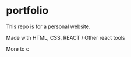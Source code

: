 # portfolio
This repo is for a personal website.

Made with HTML, CSS, REACT / Other react tools

More to c
